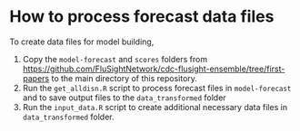 # How to process forecast data files 

To create data files for model building,

1) Copy the `model-forecast` and `scores` folders from https://github.com/FluSightNetwork/cdc-flusight-ensemble/tree/first-papers to the main directory of this repository.
2) Run the `get_alldisn.R` script to process forecast files in `model-forecast` and to save output files to the `data_transformed` folder
3) Run the `input_data.R` script to create additional necessary data files in `data_transformed` folder.